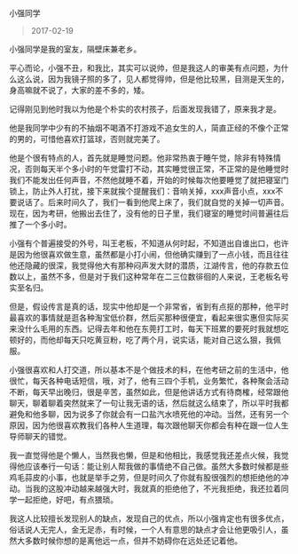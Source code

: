 小强同学

> 2017-02-19

小强同学是我的室友，隔壁床兼老乡。


平心而论，小强不丑，和我比，其实可以说帅，但是我这人的审美有点问题，为什么这么说，因为我镜子照的多了，见人都觉得帅，但是他比较黑，目测是天生的，身高嘛就不说了，大家的差不多的，矮。


记得刚见到他时我以为他是个朴实的农村孩子，后面发现我错了，原来我才是。


他是我同学中少有的不抽烟不喝酒不打游戏不追女生的人，简直正经的不像个正常的男的，可惜他喜欢打篮球，否则就完美了。


他是个很有特点的人，首先就是睡觉问题。他非常热衷于睡午觉，除非有特殊情况，否则每天半个多小时的午觉雷打不动，其实睡觉很正常，不正常的是他睡觉时我们不能发出任何声音，不然他就睡不着，开始的时候每次他要睡觉了就把寝室门锁上，防止外人打扰，接下来就挨个提醒我们：音响关掉，xxx声音小点，xxx不要说话了。后来时间久了，我们一看到他爬上床了，我们就自觉的关掉一切声音。现在，因为考研，他搬出去住了，没有他的日子里，我们寝室的睡觉时间普遍往后推了一个多小时。


小强有个普遍接受的外号，叫王老板，不知道从何时起，不知道出自谁出口，也许是因为他很喜欢做生意，虽然都是小打小闹，但他确实赚到了一点小钱，而且往往他还隐藏的很深，我觉得他大有那种闷声发大财的潜质，江湖传言，他的存款五位数以上，虽然不多，但是对于我们这种常年在二三位数徘徊的人来说，王老板名号实至名归。


但是，假设传言是真的话，现实中他却是一个非常省，省到有点抠的那种，他平时最喜欢的事情就是逛各种淘宝低价群，然后买那种很便宜，看起来很实惠但实际买来没什么毛用的东西。记得去年和他在东莞打工时，每天下班累的要死时我就想吃顿好的，而他却每天只吃黄豆粉，吃了两个月，说实话，能对自己这么狠，我佩服。


小强很喜欢和人打交道，所以基本不是个做技术的料，在他考研之前的生活中，他很忙，每天各种电话短信，哦，对了，他有三四个手机，业务繁忙，各种聚会活动不断，每天早出晚归，很是辛苦，虽然如此，但是他讲话方式有待商榷，经常跟他聊天，聊着聊着突然就来了一句让我无语的话，然后就这么结束了，所以平时我都避免和他多聊，因为说多了你就会有一口盐汽水喷死他的冲动。当然，还有另一个原因，因为他很喜欢教我们各种人生道理，每次跟他聊天你都会有种在跟一位人生导师聊天的错觉。


我一直觉得他是个懒人，当然我也懒，但是和他相比，我感觉我还差点火候，我觉得他应该奉行一句话：能让别人帮我做的事情绝不自己做。虽然大多数时候都是些鸡毛蒜皮的小事，也就是举手之劳，但是时间久了你就有股很强烈的想拒绝他的冲动。当我的这股冲动越来越强大时，我就真的拒绝他了，不光我拒绝，我还拉着同学一起拒绝，好吧，有点猥琐。


我这人比较擅长发现别人的缺点，发现自己的优点，所以小强肯定也有很多优点，俗话说人无完人，金无足赤，有时候，一个人有意思的缺点才会让他更吸引人，虽然大多数时候你想的是离他远一点，但并不妨碍你在远处还记着他。